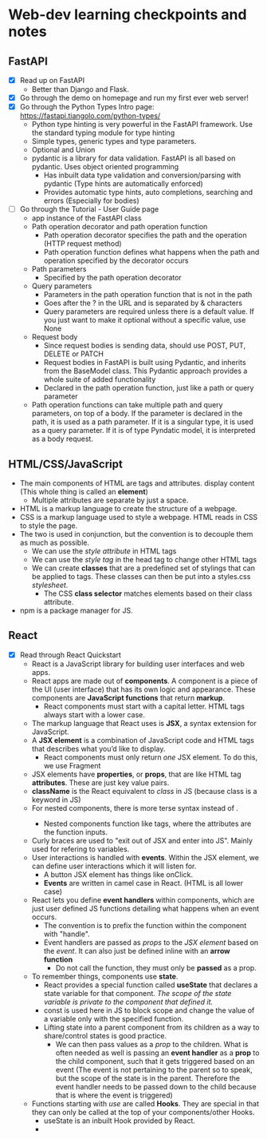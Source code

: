 # Web-dev learning checkpoints and notes
## FastAPI
- [x] Read up on FastAPI
  - Better than Django and Flask.
- [x] Go through the demo on homepage and run my first ever web server!
- [x] Go through the Python Types Intro page: https://fastapi.tiangolo.com/python-types/ 
  - Python type hinting is very powerful in the FastAPI framework. Use the standard typing module for type hinting
  - Simple types, generic types and type parameters.
  - Optional and Union
  - pydantic is a library for data validation. FastAPI is all based on pydantic. Uses object oriented programming
      - Has inbuilt data type validation and conversion/parsing with pydantic (Type hints are automatically enforced)
      - Provides automatic type hints, auto completions, searching and errors (Especially for bodies)
- [ ] Go through the Tutorial - User Guide page
  - app instance of the FastAPI class
  - Path operation decorator and path operation function  
    - Path operation decorator specifies the path and the operation (HTTP request method) 
    - Path operation function defines what happens when the path and operation specified by the decorator occurs
  - Path parameters 
    - Specified by the path operation decorator
  - Query parameters
    - Parameters in the path operation function that is not in the path
    - Goes after the ? in the URL and is separated by & characters
    - Query parameters are required unless there is a default value. If you just want to make it optional without a specific value, use None
  - Request body 
    - Since request bodies is sending data, should use POST, PUT, DELETE or PATCH
    - Request bodies in FastAPI is built using Pydantic, and inherits from the BaseModel class. This Pydantic approach provides a whole suite of added functionality
    - Declared in the path operation function, just like a path or query parameter
  - Path operation functions can take multiple path and query parameters, on top of a body. If the parameter is declared in the path, it is used as a path parameter. If it is a singular type, it is used as a query parameter. If it is of type Pyndatic model, it is interpreted as a body request.
  

## HTML/CSS/JavaScript
- The main components of HTML are tags and attributes. <tag attribute="value"> display content </tag> (This whole thing is called an **element**)
  - Multiple attributes are separate by just a space.
- HTML is a markup language to create the structure of a webpage.
- CSS is a markup language used to style a webpage. HTML reads in CSS to style the page. 
- The two is used in conjunction, but the convention is to decouple them as much as possible. 
  - We can use the *style attribute* in HTML tags  
  - We can use the *style tag* in the head tag to change other HTML tags
  - We can create **classes** that are a predefined set of stylings that can be applied to tags. These classes can then be put into a styles.css *stylesheet*.
    - The CSS **class selector** matches elements based on their class attribute.
- npm is a package manager for JS.
 

## React
- [x] Read through React Quickstart
  - React is a JavaScript library for building user interfaces and web apps.
  - React apps are made out of **components**. A component is a piece of the UI (user interface) that has its own logic and appearance. These components are **JavaScript functions** that return **markup**.
    - React components must start with a capital letter. HTML tags always start with a lower case.
  - The markup language that React uses is **JSX**, a syntax extension for JavaScript.
  - A **JSX element** is a combination of JavaScript code and HTML tags that describes what you’d like to display.
    - React components must only return *one* JSX element. To do this, we use Fragment  
  - JSX elements have **properties**, or **props**, that are like HTML tag **attributes**. These are just key value pairs.
  - **className** is the React equivalent to *class* in JS (because class is a keyword in JS)
  - For nested components, there is more terse syntax <Component /> instead of <Component> </Component>.
    - Nested components function like tags, where the attributes are the function inputs. 
  - Curly braces are used to "exit out of JSX and enter into JS". Mainly used for refering to variables.
  - User interactions is handled with **events**. Within the JSX element, we can define user interactions which it will listen for.
    - A button JSX element has things like onClick. 
    - **Events** are written in camel case in React. (HTML is all lower case)
  - React lets you define **event handlers** within components, which are just user defined JS functions detailing what happens when an event occurs.
    - The convention is to prefix the function within the component with "handle".
    - Event handlers are passed as *props* to the *JSX element* based on the *event*. It can also just be defined inline with an **arrow function**
      - Do not call the function, they must only be **passed** as a prop. 
  - To remember things, components use **state**.
    - React provides a special function called **useState** that declares a state variable for that component. *The scope of the state variable is private to the component that defined it.*
    - const is used here in JS to block scope and change the value of a variable only with the specified function.
    - Lifting state into a parent component from its children as a way to share/control states is good practice.
      - We can then pass values as a *prop* to the children. What is often needed as well is passing an **event handler** as a **prop** to the child component, such that it gets triggered based on an event (The event is not pertaining to the parent so to speak, but the scope of the state is in the parent. Therefore the event handler needs to be passed down to the child because that is where the event is triggered)
  - Functions starting with *use* are called **Hooks**. They are special in that they can only be called at the top of your components/other Hooks.
    - useState is an inbuilt Hook provided by React.
    -   
